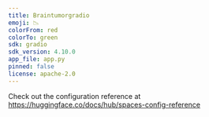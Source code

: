 ```yaml
---
title: Braintumorgradio
emoji: 📉
colorFrom: red
colorTo: green
sdk: gradio
sdk_version: 4.10.0
app_file: app.py
pinned: false
license: apache-2.0
---
```


Check out the configuration reference at https://huggingface.co/docs/hub/spaces-config-reference
